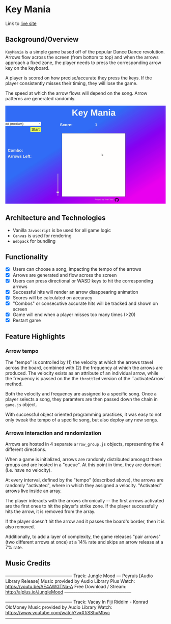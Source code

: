 # Key Mania

Link to [live site](http://)

## Background/Overview

``KeyMania`` is a simple game based off of the popular Dance Dance revolution. 
Arrows flow across the screen (from bottom to top) and when the arrows approach a fixed zone,
the player needs to press the corresponding arrow key on the keyboard.

A player is scored on how precise/accurate they press the keys. If the player consistently misses their timing,
they will lose the game.

The speed at which the arrow flows will depend on the song. Arrow patterns are generated randomly.

![demo](/demo.gif "demo")


## Architecture and Technologies

- Vanilla ``Javascript`` is be used for all game logic
- ``Canvas`` is used for rendering
- ``Webpack`` for bundling

## Functionality

- [x] Users can choose a song, impacting the tempo of the arrows
- [x] Arrows are generated and flow across the screen
- [x] Users can press directional or WASD keys to hit the corresponding arrows
- [x] Successful hits will render an arrow disappearing animation
- [x] Scores will be calculated on accuracy
- [x] "Combos" or consecutive accurate hits will be tracked and shown on screen
- [x] Game will end when a player misses too many times (>20)
- [x] Restart game

## Feature Highlights

### Arrow tempo
The "tempo" is controlled by (1) the velocity at which the arrows travel across the board, combined with (2) the frequency at which the arrows are produced. The velocity exists as an attribute of an individual arrow, while the frequency is passed on the the ``throttled`` version of the ``activateArrow` method.

Both the velocity and frequency are assigned to a specific song. Once a player selects a song, they paramters are then passed down the chain in ``game.js`` object. 

With successful object oriented programming practices, it was easy to not only tweak the tempo of a specific song, but also deploy any new songs.

### Arrows interaction and randomization
Arrows are hosted in 4 separate ``arrow_group.js`` objects, representing the 4 different directions.

When a game is initialized, arrows are randomly distributed amongst these groups and are hosted in a "queue". At this point in time, they are dormant (i.e. have no velocity).

At every interval, defined by the "tempo" (described above), the arrows are randomly "activated", where in which they assigned a velocity. "Activated" arrows live inside an array.

The player interacts with the arrows chronically -- the first arrows activated are the first ones to hit the player's strike zone. 
If the player successfully hits the arrow, it is removed from the array. 

If the player doesn't hit the arrow and it passes the board's border, then it is also removed.

Additionally, to add a layer of complexity, the game releases "pair arrows" (two different arrows at once) at a 14% rate and skips an arrow release at a 7% rate.



## Music Credits
––––––––––––––––––––––––––––––
Track: Jungle Mood — Peyruis [Audio Library Release] 
Music provided by Audio Library Plus
Watch: https://youtu.be/AE4AWGTNa-A
Free Download / Stream: http://alplus.io/JungleMood
––––––––––––––––––––––––––––––

––––––––––––––––––––––––––––––
Track: Vacay In Fiji Riddim - Konrad OldMoney
Music provided by Audio Library
Watch: https://www.youtube.com/watch?v=XfiSShuMbvc
––––––––––––––––––––––––––––––